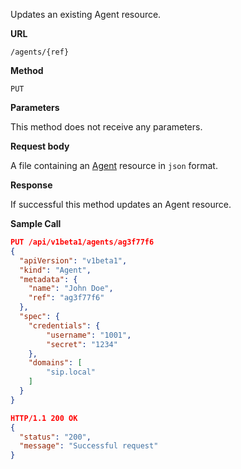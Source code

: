 Updates an existing Agent resource.

**URL**

`/agents/{ref}`

**Method**

`PUT`

**Parameters**

This method does not receive any parameters.

**Request body**

A file containing an [Agent](/configuration/agents) resource in `json` format.

**Response**

If successful this method updates an Agent resource.

**Sample Call**

```json
PUT /api/v1beta1/agents/ag3f77f6
{
  "apiVersion": "v1beta1",
  "kind": "Agent",
  "metadata": {
    "name": "John Doe",
    "ref": "ag3f77f6"
  },
  "spec": {
  	"credentials": {
  		"username": "1001",
  		"secret": "1234"
  	},
  	"domains": [
  		"sip.local"
  	]
  }
}

HTTP/1.1 200 OK
{
  "status": "200",
  "message": "Successful request"
}
```
